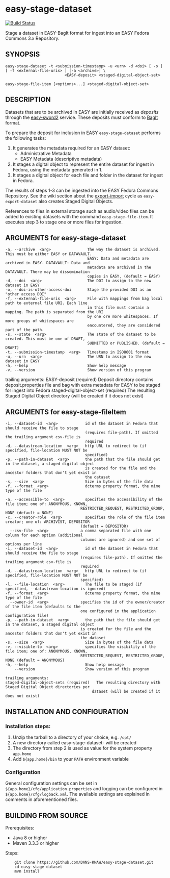 easy-stage-dataset
==================
[![Build Status](https://travis-ci.org/DANS-KNAW/easy-stage-dataset.svg?branch=master)](https://travis-ci.org/DANS-KNAW/easy-stage-dataset)

Stage a dataset in EASY-BagIt format for ingest into an EASY Fedora Commons 3.x Repository.


SYNOPSIS
--------

    easy-stage-dataset -t <submission-timestamp> -u <urn> -d <doi> [ -o ] [ -f <external-file-uris> ] [-a <archive>] \
                              <EASY-deposit> <staged-digital-object-set>

    easy-stage-file-item [<options>...] <staged-digital-object-set>


DESCRIPTION
-----------

Datasets that are to be archived in EASY are initially received as *deposits* through the [easy-sword2] service. These
deposits must conform to [BagIt] format.

To prepare the deposit for inclusion in EASY `easy-stage-dataset` performs the following tasks:

 1. It generates the metadata required for an EASY dataset:
    * Administrative Metadata
    * EASY Metadata (descriptive metadata)
 2. It stages a digital object to represent the entire dataset for ingest in Fedora, using the metadata generated in 1.
 3. It stages a digital object for each file and folder in the dataset for ingest in Fedora.

The results of steps 1-3 can be ingested into the EASY Fedora Commons Repository. See the wiki section
about the [export-import] cycle as `easy-export-dataset` also creates Staged Digital Objects.

References to files in external storage such as audio/video files can be added to existing datasets with 
the command `easy-stage-file-item`. It executes step 3 to stage one or more files for ingestion.


ARGUMENTS for easy-stage-dataset
--------------------------------

    -a, --archive  <arg>                The way the dataset is archived. This must be either EASY or DATAVAULT.
                                        EASY: Data and metadata are archived in EASY. DATAVAULT: Data and
                                        metadata are archived in the DATAVAULT. There may be dissemination
                                        copies in EASY. (default = EASY)
    -d, --doi  <arg>                    The DOI to assign to the new dataset in EASY
    -o, --doi-is-other-access-doi       Stage the provided DOI as an "other access DOI"
    -f, --external-file-uris  <arg>     File with mappings from bag local path to external file URI. Each line
                                        in this file must contain a mapping. The path is separated from the URI
                                        by one ore more whitespaces. If more groups of whitespaces are
                                        encountered, they are considered part of the path.
    -s, --state  <arg>                  The state of the dataset to be created. This must be one of DRAFT,
                                        SUBMITTED or PUBLISHED. (default = DRAFT)                                      
    -t, --submission-timestamp  <arg>   Timestamp in ISO8601 format
    -u, --urn  <arg>                    The URN to assign to the new dataset in EASY
    -h, --help                          Show help message
    -v, --version                       Show version of this program

   trailing arguments:
    EASY-deposit (required)                Deposit directory contains deposit.properties file and bag with extra
                                           metadata for EASY to be staged for ingest into Fedora
    staged-digital-object-set (required)   The resulting Staged Digital Object directory (will be created if it
                                           does not exist)


ARGUMENTS for easy-stage-fileItem
---------------------------------

    -i, --dataset-id  <arg>            id of the dataset in Fedora that should receive the file to stage
                                       (requires file-path). If omitted the trailing argument csv-file is
                                       required
    -d, --datastream-location  <arg>   http URL to redirect to (if specified, file-location MUST NOT be
                                       specified)
    -p, --path-in-dataset  <arg>       the path that the file should get in the dataset, a staged digital object
                                       is created for the file and the ancestor folders that don't yet exist in
                                       the dataset
    -s, --size  <arg>                  Size in bytes of the file data
    -f, --format  <arg>                dcterms property format, the mime type of the file
  
    -a, --accessible-to  <arg>         specifies the accessibility of the file item; one of: ANONYMOUS, KNOWN,
                                     RESTRICTED_REQUEST, RESTRICTED_GROUP, NONE (default = NONE)
    -c, --creator-role  <arg>          specifies the role of the file item creator; one of: ARCHIVIST, DEPOSITOR
                                     (default = DEPOSITOR)
      --csv-file  <arg>              a comma separated file with one column for each option (additional
                                     columns are ignored) and one set of options per line
    -i, --dataset-id  <arg>            id of the dataset in Fedora that should receive the file to stage
                                     (requires file-path). If omitted the trailing argument csv-file is
                                     required
    -d, --datastream-location  <arg>   http URL to redirect to (if specified, file-location MUST NOT be
                                     specified)
    -l, --file-location  <arg>         The file to be staged (if specified, --datastream-location is ignored)
    -f, --format  <arg>                dcterms property format, the mime type of the file
      --owner-id  <arg>              specifies the id of the owner/creator of the file item (defaults to the
                                     one configured in the application configuration file)
    -p, --path-in-dataset  <arg>       the path that the file should get in the dataset, a staged digital object
                                     is created for the file and the ancestor folders that don't yet exist in
                                     the dataset
    -s, --size  <arg>                  Size in bytes of the file data
    -v, --visible-to  <arg>            specifies the visibility of the file item; one of: ANONYMOUS, KNOWN,
                                     RESTRICTED_REQUEST, RESTRICTED_GROUP, NONE (default = ANONYMOUS)
    -h, --help                         Show help message
        --version                      Show version of this program
    
    trailing arguments:
    staged-digital-object-sets (required)   The resulting directory with Staged Digital Object directories per
                                          dataset (will be created if it does not exist)

INSTALLATION AND CONFIGURATION
------------------------------

### Installation steps:

1. Unzip the tarball to a directory of your choice, e.g. `/opt/`
2. A new directory called easy-stage-dataset-<version> will be created
3. The directory from step 2 is used as value for the system property ``app.home``
4. Add ``${app.home}/bin`` to your ``PATH`` environment variable


### Configuration

General configuration settings can be set in `${app.home}/cfg/application.properties` and logging can be
configured in `${app.home}/cfg/logback.xml`. The available settings are explained in comments in 
aforementioned files.


BUILDING FROM SOURCE
--------------------

Prerequisites:

* Java 8 or higher
* Maven 3.3.3 or higher
 
Steps:

        git clone https://github.com/DANS-KNAW/easy-stage-dataset.git
        cd easy-stage-dataset
        mvn install

[easy-sword2]: https://github.com/DANS-KNAW/easy-sword2#easy-sword2
[BagIt]: https://tools.ietf.org/html/draft-kunze-bagit-11
[export-import]: https://github.com/DANS-KNAW/easy-export-dataset/wiki#the-export-import-cycle

